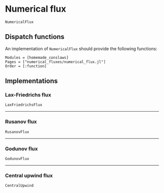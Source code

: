 # Numerical flux

```@docs
NumericalFlux
```

## Dispatch functions

An implementation of `NumericalFlux` should provide the following functions:

```@autodocs
Modules = [homemade_conslaws]
Pages = ["numerical_fluxes/numerical_flux.jl"]
Order = [:function]
```

## Implementations

### Lax-Friedrichs flux

```@docs
LaxFriedrichsFlux
```
---
### Rusanov flux

```@docs
RusanovFlux
```
---
### Godunov flux

```@docs
GodunovFlux
```
---
### Central upwind flux

```@docs
CentralUpwind
```
